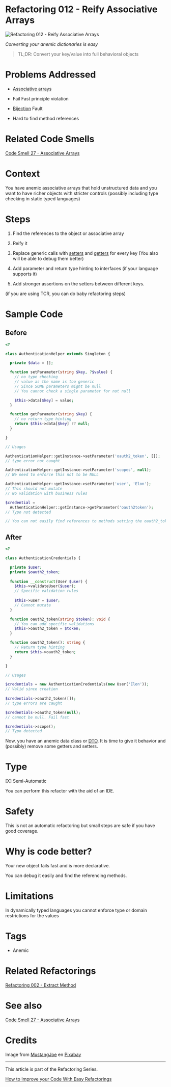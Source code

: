 # Refactoring 012 - Reify Associative Arrays
            
![Refactoring 012 - Reify Associative Arrays](Refactoring%20012%20-%20Reify%20Associative%20Arrays.jpg)

*Converting your anemic dictionaries is easy*

> TL;DR: Convert your key/value into full behavioral objects

# Problems Addressed

* [Associative arrays](https://github.com/mcsee/Software-Design-Articles/tree/main/Articles/Code%20Smells/Code%20Smell%2027%20-%20Associative%20Arrays/readme.md)
    
* Fail Fast principle violation
    
* [Bijection](https://github.com/mcsee/Software-Design-Articles/tree/main/Articles/Theory/The%20One%20and%20Only%20Software%20Design%20Principle/readme.md) Fault
    
* Hard to find method references
    
# Related Code Smells

[Code Smell 27 - Associative Arrays](https://github.com/mcsee/Software-Design-Articles/tree/main/Articles/Code%20Smells/Code%20Smell%2027%20-%20Associative%20Arrays/readme.md) 

# Context

You have anemic associative arrays that hold unstructured data and you want to have richer objects with stricter controls (possibly including type checking in static typed languages)

# Steps
 
1. Find the references to the object or associative array
    
2. Reify it
    
3. Replace generic calls with [setters](https://github.com/mcsee/Software-Design-Articles/tree/main/Articles/Code%20Smells/Code%20Smell%2028%20-%20Setters/readme.md) and [getters](https://github.com/mcsee/Software-Design-Articles/tree/main/Articles/Code%20Smells/Code%20Smell%2068%20-%20Getters/readme.md) for every key (You also will be able to debug them better)
    
4. Add parameter and return type hinting to interfaces (if your language supports it)
    
5. Add stronger assertions on the setters between different keys.
    
(if you are using TCR, you can do baby refactoring steps)

# Sample Code

## Before

[Gist Url]: # (https://gist.github.com/mcsee/ca8de4d5b62f43e87002b6424de11d60)

```php
<?

class AuthenticationHelper extends Singleton {

  private $data = [];

  function setParameter(string $key, ?$value) {
    // no type checking
    // value as the name is too generic
    // Since SOME parameters might be null
    // You cannot check a single parameter for not null

    $this->data[$key] = value;
  }

  function getParameter(string $key) {
    // no return type hinting
    return $this->data[$key] ?? null;
  }

}

// Usages

AuthenticationHelper::getInstance->setParameter('oauth2_token', []);
// type error not caught

AuthenticationHelper::getInstance->setParameter('scopes', null);
// We need to enforce this not to be NULL

AuthenticationHelper::getInstance->setParameter('user', 'Elon');
// This should not mutate
// No validation with business rules

$credential =
  AuthenticationHelper::getInstance->getParameter('oauth2token');
// Typo not detected

// You can not easily find references to methods setting the oauth2_token
``` 

## After

[Gist Url]: # (https://gist.github.com/mcsee/d8c3cb918572138803015c91a0274d9d)

```php
<?

class AuthenticationCredentials {

  private $user;
  private $oauth2_token;
  
  function __construct(User $user) {
    $this->validateUser($user);
    // Specific validation rules
      
    $this->user = $user;
    // Cannot mutate 
  }

  function oauth2_token(string $token): void {
    // You can add specific validations
    $this->oauth2_token = $token;
  }

  function oauth2_token(): string {    
    // Return type hinting
    return $this->oauth2_token;
  }

}

// Usages

$credentials = new AuthenticationCredentials(new User('Elon'));
// Valid since creation
  
$credentials->oauth2_token([]);
// type errors are caught

$credentials->oauth2_token(null);
// cannot be null. Fail fast

$credentials->scope();
// Typo detected
``` 

Now, you have an anemic data class or [DTO](https://github.com/mcsee/Software-Design-Articles/tree/main/Articles/Code%20Smells/Code%20Smell%2040%20-%20DTOs/readme.md). It is time to give it behavior and (possibly) remove some getters and setters.

# Type

[X] Semi-Automatic

You can perform this refactor with the aid of an IDE.

# Safety

This is not an automatic refactoring but small steps are safe if you have good coverage.

# Why is code better?

Your new object fails fast and is more declarative.

You can debug it easily and find the referencing methods.

# Limitations

In dynamically typed languages you cannot enforce type or domain restrictions for the values

# Tags

- Anemic
    
# Related Refactorings

[Refactoring 002 - Extract Method](https://github.com/mcsee/Software-Design-Articles/tree/main/Articles/Refactorings/Refactoring%20002%20-%20Extract%20Method/readme.md) 

# See also

[Code Smell 27 - Associative Arrays](https://github.com/mcsee/Software-Design-Articles/tree/main/Articles/Code%20Smells/Code%20Smell%2027%20-%20Associative%20Arrays/readme.md) 

# Credits

Image from [MustangJoe](https://pixabay.com/en/users/mustangjoe-2162920/) en [Pixabay](https://pixabay.com/)

---

This article is part of the Refactoring Series.

[How to Improve your Code With Easy Refactorings](https://github.com/mcsee/Software-Design-Articles/tree/main/Articles//readme.md)